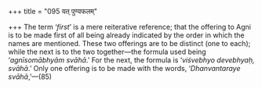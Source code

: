 +++
title = "095 यत् पुण्यफलम्"

+++
The term ‘*first*’ is a mere reiterative reference; that the offering to
Agni is to be made first of all being already indicated by the order in
which the names are mentioned. These two offerings are to be distinct
(one to each); while the next is to the two together—the formula used
being ‘*agnīsomābhyām svāhā*.’ For the next, the formula is ‘*viśvebhyo
devebhyaḥ, svāhā*.’ Only one offering is to be made with the words,
‘*Dhanvantaraye svāhā*,’—(85)


